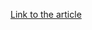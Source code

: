 [Link to the article](https://blogs.microsoft.com/on-the-issues/2022/01/15/mstic-malware-cyberattacks-ukraine-government/)
